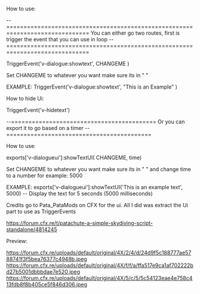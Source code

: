 How to use:

--==============================================================================
  You can either go two routes, first is trigger the event that you can use in loop
--==============================================================================

TriggerEvent('v-dialogue:showtext', CHANGEME )

Set CHANGEME to whatever you want make sure its in " " 

EXAMPLE: TriggerEvent('v-dialogue:showtext', "This is an Example" )

How to hide Ui:

TriggerEvent('v-hidetext')

--==========================================
  Or you can export it to go based on a timer
--==========================================

How to use:

exports['v-dialogueui']:showTextUI( CHANGEME, time)

Set CHANGEME to whatever you want make sure its in " " 
and change time to a number for example: 5000

EXAMPLE: exports['v-dialogueui']:showTextUI('This is an example text', 5000) -- Display the text for 5 seconds (5000 milliseconds)


Credits go to Pata_PataMods on CFX for the ui. All I did was extract the Ui part to use as TriggerEvents

https://forum.cfx.re/t/patachute-a-simple-skydiving-script-standalone/4814245

Preview: 

https://forum.cfx.re/uploads/default/original/4X/2/4/d/24d9f5c188777ae5788741f3f5bea76377c4948b.jpeg
https://forum.cfx.re/uploads/default/original/4X/f/f/a/ffa517e9ca1af702222bd27b5001dbbbdae7e520.jpeg
https://forum.cfx.re/uploads/default/original/4X/5/c/5/5c54123eae4e758c413fdb8f8b405ce5f846d306.jpeg
